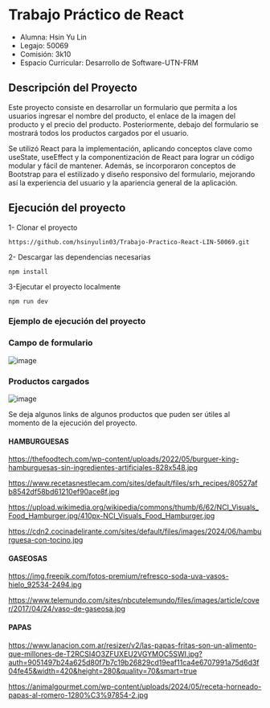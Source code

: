# Trabajo Práctico de React
- Alumna: Hsin Yu Lin
- Legajo: 50069
- Comisión: 3k10
- Espacio Curricular: Desarrollo de Software-UTN-FRM
## Descripción del Proyecto
Este proyecto consiste en desarrollar un formulario que permita a los usuarios ingresar el nombre del producto, el enlace de la imagen del producto y el precio del producto. Posteriormente, debajo del formulario se mostrará todos los productos cargados por el usuario.

Se utilizó React para la implementación, aplicando conceptos clave como useState, useEffect y la componentización de React para lograr un código modular y fácil de mantener. 
Además, se incorporaron conceptos de Bootstrap para el estilizado y diseño responsivo del formulario, mejorando así la experiencia del usuario y la apariencia general de la aplicación.

## Ejecución del proyecto
1- Clonar el proyecto

`https://github.com/hsinyulin03/Trabajo-Practico-React-LIN-50069.git`

2- Descargar las dependencias necesarias 

`npm install `

3-Ejecutar el proyecto localmente

`npm run dev`

### Ejemplo de ejecución del proyecto 
### Campo de formulario
![image](https://github.com/user-attachments/assets/485e5604-7f93-4ba8-aa3d-552ec6d5956f)

### Productos cargados
![image](https://github.com/user-attachments/assets/64038339-820d-4304-9f9f-80022148ffb6)

Se deja algunos links de algunos productos que puden ser útiles al momento de la ejecución del proyecto.

#### HAMBURGUESAS

https://thefoodtech.com/wp-content/uploads/2022/05/burguer-king-hamburguesas-sin-ingredientes-artificiales-828x548.jpg

https://www.recetasnestlecam.com/sites/default/files/srh_recipes/80527afb8542df58bd61210ef90ace8f.jpg

https://upload.wikimedia.org/wikipedia/commons/thumb/6/62/NCI_Visuals_Food_Hamburger.jpg/410px-NCI_Visuals_Food_Hamburger.jpg

https://cdn2.cocinadelirante.com/sites/default/files/images/2024/06/hamburguesa-con-tocino.jpg

#### GASEOSAS

https://img.freepik.com/fotos-premium/refresco-soda-uva-vasos-hielo_92534-2494.jpg

https://www.telemundo.com/sites/nbcutelemundo/files/images/article/cover/2017/04/24/vaso-de-gaseosa.jpg

#### PAPAS

https://www.lanacion.com.ar/resizer/v2/las-papas-fritas-son-un-alimento-que-millones-de-T2RCSI4O3ZFUXEU2VGYMOC5SWI.jpg?auth=9051497b24a625d80f7b7c19b26829cd19eaf11ca4e6707991a75d6d3f04fe45&width=420&height=280&quality=70&smart=true

https://animalgourmet.com/wp-content/uploads/2024/05/receta-horneado-papas-al-romero-1280%C3%97854-2.jpg

